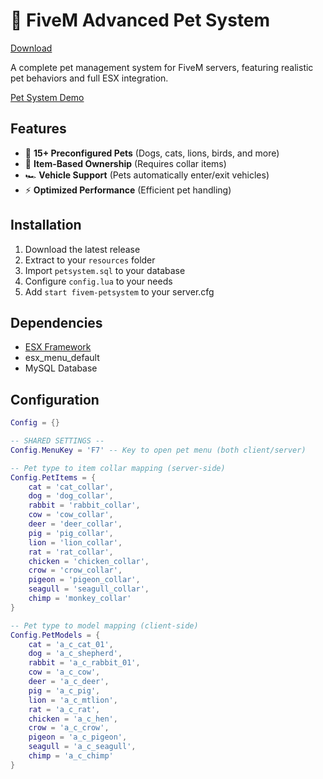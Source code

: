 # 🐾 FiveM Advanced Pet System

[Download](https://github.com/MRooT7/ESX-Pet-Menu/releases/tag/fivem)

A complete pet management system for FiveM servers, featuring realistic pet behaviors and full ESX integration.

[Pet System Demo]([https://i.imgur.com/example.jpg](https://cdn.discordapp.com/attachments/721323255146741762/1373876628865941554/image.png?ex=682c01d1&is=682ab051&hm=acd716d92b15ceeb86d99d01af52c7fe27a801b2d1baed27c80e550cf8389251&))

## Features

- 🐶 **15+ Preconfigured Pets** (Dogs, cats, lions, birds, and more)
- 🛒 **Item-Based Ownership** (Requires collar items)
- 🏎️ **Vehicle Support** (Pets automatically enter/exit vehicles)
- ⚡ **Optimized Performance** (Efficient pet handling)

## Installation

1. Download the latest release
2. Extract to your `resources` folder
3. Import `petsystem.sql` to your database
4. Configure `config.lua` to your needs
5. Add `start fivem-petsystem` to your server.cfg

## Dependencies

- [ESX Framework](https://github.com/esx-framework/esx_core)
- esx_menu_default
- MySQL Database

## Configuration

```lua
Config = {}

-- SHARED SETTINGS --
Config.MenuKey = 'F7' -- Key to open pet menu (both client/server)

-- Pet type to item collar mapping (server-side)
Config.PetItems = {
    cat = 'cat_collar',
    dog = 'dog_collar',
    rabbit = 'rabbit_collar',
    cow = 'cow_collar',
    deer = 'deer_collar',
    pig = 'pig_collar',
    lion = 'lion_collar',
    rat = 'rat_collar',
    chicken = 'chicken_collar',
    crow = 'crow_collar',
    pigeon = 'pigeon_collar',
    seagull = 'seagull_collar',
    chimp = 'monkey_collar'
}

-- Pet type to model mapping (client-side)
Config.PetModels = {
    cat = 'a_c_cat_01',
    dog = 'a_c_shepherd',
    rabbit = 'a_c_rabbit_01',
    cow = 'a_c_cow',
    deer = 'a_c_deer',
    pig = 'a_c_pig',
    lion = 'a_c_mtlion',
    rat = 'a_c_rat',
    chicken = 'a_c_hen',
    crow = 'a_c_crow',
    pigeon = 'a_c_pigeon',
    seagull = 'a_c_seagull',
    chimp = 'a_c_chimp'
}
